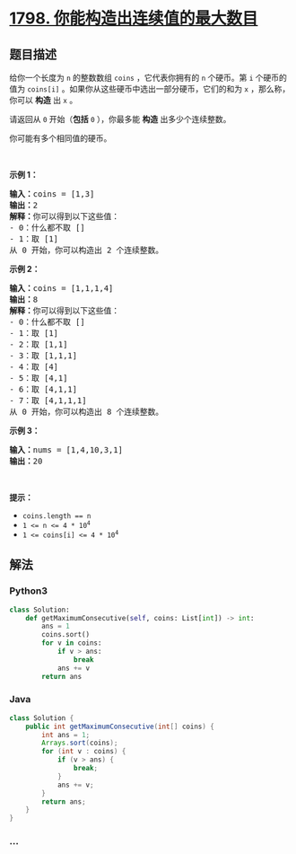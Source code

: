 # [1798. 你能构造出连续值的最大数目](https://leetcode-cn.com/problems/maximum-number-of-consecutive-values-you-can-make)



## 题目描述

<!-- 这里写题目描述 -->

<p>给你一个长度为 <code>n</code> 的整数数组 <code>coins</code> ，它代表你拥有的 <code>n</code> 个硬币。第 <code>i</code> 个硬币的值为 <code>coins[i]</code> 。如果你从这些硬币中选出一部分硬币，它们的和为 <code>x</code> ，那么称，你可以 <strong>构造</strong> 出 <code>x</code> 。</p>

<p>请返回从 <code>0</code> 开始（<strong>包括</strong> <code>0</code> ），你最多能 <strong>构造</strong> 出多少个连续整数。</p>

<p>你可能有多个相同值的硬币。</p>

<p> </p>

<p><strong>示例 1：</strong></p>

<pre>
<b>输入：</b>coins = [1,3]
<b>输出：</b>2
<strong>解释：</strong>你可以得到以下这些值：
- 0：什么都不取 []
- 1：取 [1]
从 0 开始，你可以构造出 2 个连续整数。</pre>

<p><strong>示例 2：</strong></p>

<pre>
<b>输入：</b>coins = [1,1,1,4]
<b>输出：</b>8
<strong>解释：</strong>你可以得到以下这些值：
- 0：什么都不取 []
- 1：取 [1]
- 2：取 [1,1]
- 3：取 [1,1,1]
- 4：取 [4]
- 5：取 [4,1]
- 6：取 [4,1,1]
- 7：取 [4,1,1,1]
从 0 开始，你可以构造出 8 个连续整数。</pre>

<p><strong>示例 3：</strong></p>

<pre>
<b>输入：</b>nums = [1,4,10,3,1]
<b>输出：</b>20</pre>

<p> </p>

<p><strong>提示：</strong></p>

<ul>
	<li><code>coins.length == n</code></li>
	<li><code>1 <= n <= 4 * 10<sup>4</sup></code></li>
	<li><code>1 <= coins[i] <= 4 * 10<sup>4</sup></code></li>
</ul>


## 解法

<!-- 这里可写通用的实现逻辑 -->

<!-- tabs:start -->

### **Python3**

<!-- 这里可写当前语言的特殊实现逻辑 -->

```python
class Solution:
    def getMaximumConsecutive(self, coins: List[int]) -> int:
        ans = 1
        coins.sort()
        for v in coins:
            if v > ans:
                break
            ans += v
        return ans
```

### **Java**

<!-- 这里可写当前语言的特殊实现逻辑 -->

```java
class Solution {
    public int getMaximumConsecutive(int[] coins) {
        int ans = 1;
        Arrays.sort(coins);
        for (int v : coins) {
            if (v > ans) {
                break;
            }
            ans += v;
        }
        return ans;
    }
}
```

### **...**

```

```

<!-- tabs:end -->
